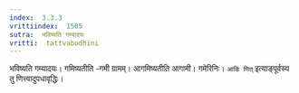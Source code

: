 ```yaml
---
index:  3.3.3
vrittiindex:  1505
sutra:  भविष्यति गम्यादयः
vritti:  tattvabodhini 
---
```


भविष्यति गम्यादयः। गमिष्यतीति -गमी ग्रामम्। आगमिष्यतीति आगामी। गमेरिनिः। `आङि णित्` इत्याङ्पूर्वस्य तु णित्त्वादुपधावृद्धिः। 

